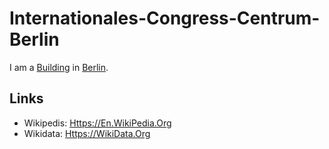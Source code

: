 # Internationales-Congress-Centrum-Berlin

I am a [Building](60100002.md) in [Berlin](140000049.md).

## Links

- Wikipedis: [Https://En.WikiPedia.Org](https://en.wikipedia.org/wiki/Internationales_Congress_Centrum_Berlin)
- Wikidata: [Https://WikiData.Org](https://wikidata.org/wiki/Q820164)
